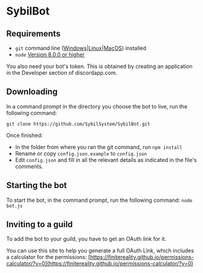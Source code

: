 # SybilBot


## Requirements

- `git` command line ([Windows](https://git-scm.com/download/win)|[Linux](https://git-scm.com/book/en/v2/Getting-Started-Installing-Git)|[MacOS](https://git-scm.com/download/mac)) installed
- `node` [Version 8.0.0 or higher](https://nodejs.org)

You also need your bot's token. This is obtained by creating an application in
the Developer section of discordapp.com.

## Downloading

In a command prompt in the directory you choose the bot to live, run the following command:

`git clone https://github.com/SybilSystem/SybilBot.git`

Once finished:

- In the folder from where you ran the git command, run `npm install`
- Rename or copy `config.json.example` to `config.json`
- Edit `config.json` and fill in all the relevant details as indicated in the file's comments.

## Starting the bot

To start the bot, in the command prompt, run the following command:
`node bot.js`

## Inviting to a guild

To add the bot to your guild, you have to get an OAuth link for it.

You can use this site to help you generate a full OAuth Link, which includes a calculator for the permissions:
[https://finitereality.github.io/permissions-calculator/?v=0](https://finitereality.github.io/permissions-calculator/?v=0)
